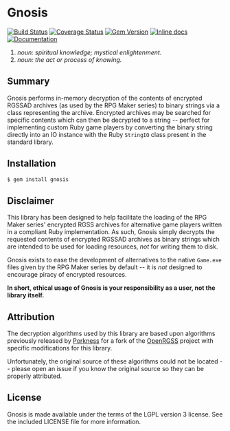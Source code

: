 # Gnosis
[![Build Status](https://travis-ci.org/Solistra/gnosis.svg?branch=master)][travis]
[![Coverage Status](https://coveralls.io/repos/Solistra/gnosis/badge.png?branch=master)][coverage]
[![Gem Version](https://badge.fury.io/rb/gnosis.svg)][gem]
[![Inline docs](http://inch-ci.org/github/Solistra/gnosis.svg?branch=master)][inch]
[![Documentation](http://b.repl.ca/v1/yard-docs-blue.png)][yard]

1. _noun: spiritual knowledge; mystical enlightenment._
2. _noun: the act or process of knowing._

## Summary
Gnosis performs in-memory decryption of the contents of encrypted RGSSAD archives (as used by the RPG Maker series) to binary strings via a class representing the archive. Encrypted archives may be searched for specific contents which can then be decrypted to a string -- perfect for implementing custom Ruby game players by converting the binary string directly into an IO instance with the Ruby `StringIO` class present in the standard library.

## Installation
```sh
$ gem install gnosis
```

## Disclaimer
This library has been designed to help facilitate the loading of the RPG Maker series' encrypted RGSS archives for alternative game players written in a compliant Ruby implementation. As such, Gnosis simply decrypts the requested contents of encrypted RGSSAD archives as binary strings which are intended to be used for loading resources, _not_ for writing them to disk.

Gnosis exists to ease the development of alternatives to the native `Game.exe` files given by the RPG Maker series by default -- it is _not_ designed to encourage piracy of encrypted resources.

**In short, ethical usage of Gnosis is your responsibility as a user, not the library itself.**

## Attribution
The decryption algorithms used by this library are based upon algorithms previously released by [Porkness][porkness] for a fork of the [OpenRGSS][openrgss] project with specific modifications for this library.

Unfortunately, the original source of these algorithms could not be located -- please open an issue if you know the original source so they can be properly attributed.

## License
Gnosis is made available under the terms of the LGPL version 3 license. See the included LICENSE file for more information.

[coverage]: https://coveralls.io/r/Solistra/gnosis?branch=master
[inch]:     http://inch-ci.org/github/Solistra/gnosis
[repo]:     https://www.github.com/Solistra/gnosis
[openrgss]: http://openrgss.org
[porkness]: https://www.github.com/Porkness
[gem]:      http://badge.fury.io/rb/gnosis
[travis]:   https://travis-ci.org/Solistra/gnosis
[yard]:     http://rubydoc.info/gems/gnosis/frames

